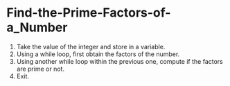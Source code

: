 # Find-the-Prime-Factors-of-a_Number
1. Take the value of the integer and store in a variable.
2. Using a while loop, first obtain the factors of the number.
3. Using another while loop within the previous one, compute if the factors are prime or not.
4. Exit.
